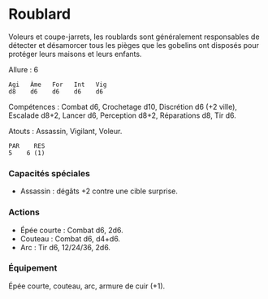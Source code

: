 # Roublard
Voleurs et coupe-jarrets, les roublards sont généralement responsables de détecter et désamorcer tous les pièges que les gobelins ont disposés pour protéger leurs maisons et leurs enfants.

Allure : 6    

    Agi   Âme   For   Int   Vig
    d8    d6    d6    d6    d6

Compétences : Combat d6, Crochetage d10, Discrétion d6 (+2 ville), Escalade d8+2, Lancer d6, Perception d8+2, Réparations d8, Tir d6.

Atouts : Assassin, Vigilant, Voleur.

    PAR    RES
    5    6 (1) 

### Capacités spéciales
- Assassin : dégâts +2 contre une cible surprise.

### Actions
- Épée courte : Combat d6, 2d6.
- Couteau : Combat d6, d4+d6.
- Arc : Tir d6, 12/24/36, 2d6.

### Équipement
Épée courte, couteau, arc, armure de cuir (+1).
